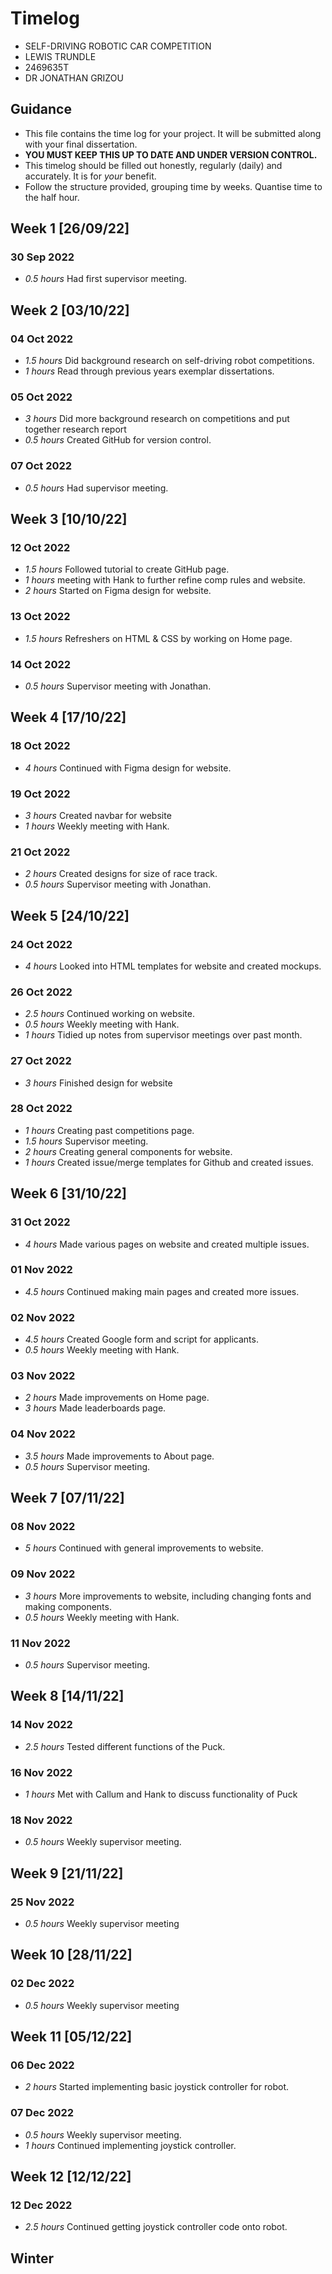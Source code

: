 # Timelog

* SELF-DRIVING ROBOTIC CAR COMPETITION
* LEWIS TRUNDLE
* 2469635T
* DR JONATHAN GRIZOU

## Guidance

* This file contains the time log for your project. It will be submitted along with your final dissertation.
* **YOU MUST KEEP THIS UP TO DATE AND UNDER VERSION CONTROL.**
* This timelog should be filled out honestly, regularly (daily) and accurately. It is for *your* benefit.
* Follow the structure provided, grouping time by weeks.  Quantise time to the half hour.

## Week 1 [26/09/22]

### 30 Sep 2022
* *0.5 hours* Had first supervisor meeting.


## Week 2 [03/10/22]

### 04 Oct 2022
* *1.5 hours* Did background research on self-driving robot competitions.
* *1 hours* Read through previous years exemplar dissertations.

### 05 Oct 2022
* *3 hours* Did more background research on competitions and put together research report
* *0.5 hours* Created GitHub for version control.

### 07 Oct 2022
* *0.5 hours* Had supervisor meeting.


## Week 3 [10/10/22]

### 12 Oct 2022
* *1.5 hours* Followed tutorial to create GitHub page.
* *1 hours* meeting with Hank to further refine comp rules and website.
* *2 hours* Started on Figma design for website.

### 13 Oct 2022
* *1.5 hours* Refreshers on HTML & CSS by working on Home page.

### 14 Oct 2022
* *0.5 hours* Supervisor meeting with Jonathan.


## Week 4 [17/10/22]

### 18 Oct 2022
* *4 hours* Continued with Figma design for website.

### 19 Oct 2022
* *3 hours* Created navbar for website
* *1 hours* Weekly meeting with Hank.

### 21 Oct 2022
* *2 hours* Created designs for size of race track.
* *0.5 hours* Supervisor meeting with Jonathan.


## Week 5 [24/10/22]

### 24 Oct 2022
* *4 hours* Looked into HTML templates for website and created mockups.

### 26 Oct 2022
* *2.5 hours* Continued working on website.
* *0.5 hours* Weekly meeting with Hank.
* *1 hours* Tidied up notes from supervisor meetings over past month.

### 27 Oct 2022
* *3 hours* Finished design for website

### 28 Oct 2022
* *1 hours* Creating past competitions page.
* *1.5 hours* Supervisor meeting.
* *2 hours* Creating general components for website.
* *1 hours* Created issue/merge templates for Github and created issues.


## Week 6 [31/10/22]

### 31 Oct 2022
* *4 hours* Made various pages on website and created multiple issues.

### 01 Nov 2022
* *4.5 hours* Continued making main pages and created more issues.

### 02 Nov 2022
* *4.5 hours* Created Google form and script for applicants.
* *0.5 hours* Weekly meeting with Hank.

### 03 Nov 2022
* *2 hours* Made improvements on Home page.
* *3 hours* Made leaderboards page.

### 04 Nov 2022
* *3.5 hours* Made improvements to About page.
* *0.5 hours* Supervisor meeting.


## Week 7 [07/11/22]

### 08 Nov 2022
* *5 hours* Continued with general improvements to website.

### 09 Nov 2022
* *3 hours* More improvements to website, including changing fonts and making components.
* *0.5 hours* Weekly meeting with Hank.

### 11 Nov 2022
* *0.5 hours* Supervisor meeting.


## Week 8 [14/11/22]

### 14 Nov 2022
* *2.5 hours* Tested different functions of the Puck.

### 16 Nov 2022
* *1 hours* Met with Callum and Hank to discuss functionality of Puck

### 18 Nov 2022
* *0.5 hours* Weekly supervisor meeting.


## Week 9 [21/11/22] 

### 25 Nov 2022
* *0.5 hours* Weekly supervisor meeting


## Week 10 [28/11/22]

### 02 Dec 2022
* *0.5 hours* Weekly supervisor meeting


## Week 11 [05/12/22]

### 06 Dec 2022
* *2 hours* Started implementing basic joystick controller for robot.

### 07 Dec 2022
* *0.5 hours* Weekly supervisor meeting.
* *1 hours* Continued implementing joystick controller.


## Week 12 [12/12/22]

### 12 Dec 2022
* *2.5 hours* Continued getting joystick controller code onto robot.


## Winter 